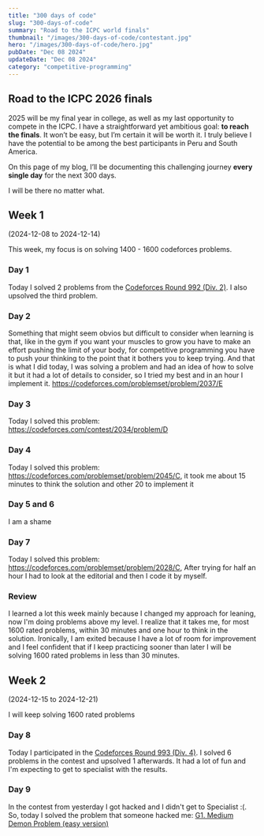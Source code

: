 ```yaml
---
title: "300 days of code"
slug: "300-days-of-code"
summary: "Road to the ICPC world finals"
thumbnail: "/images/300-days-of-code/contestant.jpg"
hero: "/images/300-days-of-code/hero.jpg"
pubDate: "Dec 08 2024"
updateDate: "Dec 08 2024"
category: "competitive-programming"
---
```


## Road to the ICPC 2026 finals
2025 will be my final year in college, as well as my last opportunity to compete in the ICPC. I have a straightforward yet ambitious goal: **to reach the finals**. It won’t be easy, but I’m certain it will be worth it. I truly believe I have the potential to be among the best participants in Peru and South America.

On this page of my blog, I’ll be documenting this challenging journey **every single day** for the next 300 days.

I will be there no matter what.

## Week 1 
(2024-12-08 to 2024-12-14)

This week, my focus is on solving 1400 - 1600 codeforces problems.

### Day 1
Today I solved 2 problems from the [Codeforces Round 992 (Div. 2)](https://codeforces.com/contests/2040). I also upsolved the third problem.

### Day 2
Something that might seem obvios but difficult to consider when learning is that, like in the gym if you want your muscles to grow you have to make an effort pushing the limit of your body, for competitive programming you have to push your thinking to the point that it bothers you to keep trying. And that is what I did today, I was solving a problem and had an idea of how to solve it but it had a lot of details to consider, so I tried my best and in an hour I implement it. https://codeforces.com/problemset/problem/2037/E

### Day 3
Today I solved this problem: https://codeforces.com/contest/2034/problem/D

### Day 4
Today I solved this problem: https://codeforces.com/problemset/problem/2045/C, it took me about 15 minutes to think the solution and other 20 to implement it

### Day 5 and 6
I am a shame

### Day 7
Today I solved this problem: https://codeforces.com/problemset/problem/2028/C, After trying for half an hour I had to look at the editorial and then I code it by myself.

### Review
I learned a lot this week mainly because I changed my approach for leaning, now I'm doing problems above my level. I realize that it takes me, for most 1600 rated problems, within 30 minutes and one hour to think in the solution. Ironically, I am exited because I have a lot of room for improvement and I feel confident that if I keep practicing sooner than later I will be solving 1600 rated problems in less than 30 minutes.

## Week 2
(2024-12-15 to 2024-12-21)

I will keep solving 1600 rated problems

### Day 8
Today I participated in the [Codeforces Round 993 (Div. 4)](https://codeforces.com/contest/2044). I solved 6 problems in the contest and upsolved 1 afterwards. It had a lot of fun and I'm expecting to get to specialist with the results.

### Day 9
In the contest from yesterday I got hacked and I didn't get to Specialist :(. So, today I solved the problem that someone hacked me: [G1. Medium Demon Problem (easy version)](https://codeforces.com/contest/2044/problem/G1)
